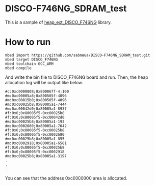 # DISCO-F746NG_SDRAM_test

This is a sample of [heap_ext_DISCO_F746NG](https://github.com/sabmeua/heap_ext_DISCO_F746NG) library.

# How to run

```
mbed import https://github.com/sabmeua/DISCO-F746NG_SDRAM_test.git
mbed target DISCO_F746NG
mbed toolchain GCC_ARM
mbed compile
```

And write the bin file to DISCO_F746NG board and run.
Then, the heap allocation log will be output like below.

```
#c:0xc0000008;0x800067f-4;100
#m:0xc00005a8;0x800505f-4096
#m:0xc00015b0;0x800505f-4096
#m:0xc00025b8;0x80005a1-7444
#m:0xc00042d0;0x80005a1-8937
#f:0x0;0x80005f5-0xc00025b8
#f:0x0;0x80005f5-0xc00042d0
#m:0xc00025b8;0x80005a1-193
#m:0xc0002680;0x80005a1-7642
#f:0x0;0x80005f5-0xc00025b8
#f:0x0;0x80005f5-0xc0002680
#m:0xc00025b8;0x80005a1-855
#m:0xc0002918;0x80005a1-6581
#f:0x0;0x80005f5-0xc00025b8
#f:0x0;0x80005f5-0xc0002918
#m:0xc00025b8;0x80005a1-3197
.
.
.
```

You can see that the address 0xc0000000 area is allocated.

